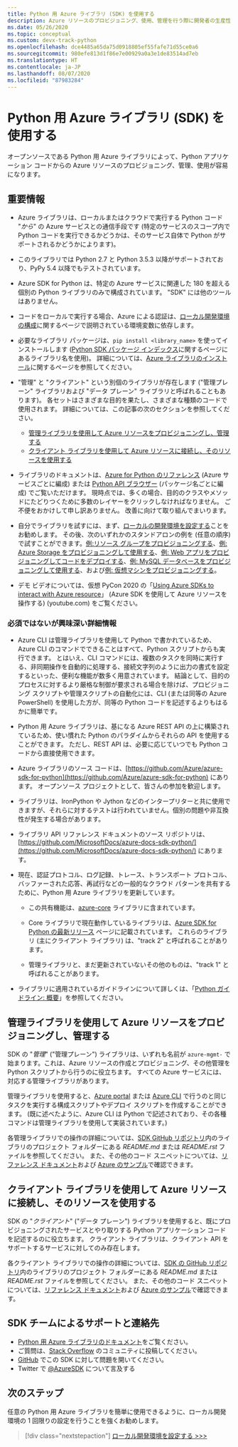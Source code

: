 ```yaml
---
title: Python 用 Azure ライブラリ (SDK) を使用する
description: Azure リソースのプロビジョニング、使用、管理を行う際に開発者の生産性を向上させる、Python 用 Azure ライブラリの機能の概要。
ms.date: 05/26/2020
ms.topic: conceptual
ms.custom: devx-track-python
ms.openlocfilehash: dce4485a65da75d0918805ef55fafe71d55ce0a6
ms.sourcegitcommit: 980efe813d1f86e7e00929a0a3e1de83514ad7eb
ms.translationtype: HT
ms.contentlocale: ja-JP
ms.lasthandoff: 08/07/2020
ms.locfileid: "87983284"
---
```

# <a name="use-the-azure-libraries-sdk-for-python"></a>Python 用 Azure ライブラリ (SDK) を使用する

オープンソースである Python 用 Azure ライブラリによって、Python アプリケーション コードからの Azure リソースのプロビジョニング、管理、使用が容易になります。

## <a name="the-details-you-really-want-to-know"></a>重要情報

- Azure ライブラリは、ローカルまたはクラウドで実行する Python コード "*から*" の Azure サービスとの通信手段です (特定のサービスのスコープ内で Python コードを実行できるかどうかは、そのサービス自体で Python がサポートされるかどうかによります)。

- このライブラリでは Python 2.7 と Python 3.5.3 以降がサポートされており、PyPy 5.4 以降でもテストされています。

- Azure SDK for Python は、特定の Azure サービスに関連した 180 を超える個別の Python ライブラリのみで構成されています。 "SDK" には他のツールはありません。

- コードをローカルで実行する場合、Azure による認証は、[ローカル開発環境の構成](configure-local-development-environment.md)に関するページで説明されている環境変数に依存します。 

- 必要なライブラリ パッケージは、`pip install <library_name>` を使ってインストールします ([Python SDK パッケージ インデックス](azure-sdk-library-package-index.md)に関するページにあるライブラリ名を使用)。 詳細については、[Azure ライブラリのインストール](azure-sdk-install.md)に関するページを参照してください。

- "管理" と "クライアント" という別個のライブラリが存在します ("管理プレーン" ライブラリおよび "データ プレーン" ライブラリと呼ばれることもあります)。 各セットはさまざまな目的を果たし、さまざまな種類のコードで使用されます。 詳細については、この記事の次のセクションを参照してください。
  - [管理ライブラリを使用して Azure リソースをプロビジョニングし、管理する](#provision-and-manage-azure-resources-with-management-libraries)
  - [クライアント ライブラリを使用して Azure リソースに接続し、そのリソースを使用する](#connect-to-and-use-azure-resources-with-client-libraries)

- ライブラリのドキュメントは、[Azure for Python のリファレンス](/python/api/overview/azure/?view=azure-python) (Azure サービスごとに編成) または [Python API ブラウザー](/python/api/?view=azure-python) (パッケージ名ごとに編成) でご覧いただけます。 現時点では、多くの場合、目的のクラスやメソッドにたどりつくために多数のレイヤーをクリックしなければなりません。 ご不便をおかけして申し訳ありません。 改善に向けて取り組んでまいります。

- 自分でライブラリを試すには、まず、[ローカルの開発環境を設定する](configure-local-development-environment.md)ことをお勧めします。 その後、次のいずれかのスタンドアロンの例を (任意の順序) で試すことができます。[例:リソース グループをプロビジョニングする](azure-sdk-example-resource-group.md)、[例: Azure Storage をプロビジョニングして使用する](azure-sdk-example-storage.md)、[例: Web アプリをプロビジョニングしてコードをデプロイする](azure-sdk-example-web-app.md)、[例: MySQL データベースをプロビジョニングして使用する](azure-sdk-example-database.md)、および[例: 仮想マシンをプロビジョニングする](azure-sdk-example-virtual-machines.md)。

- デモ ビデオについては、仮想 PyCon 2020 の「<a href="https://www.youtube.com/watch?v=M1pVxItg2Mg&feature=youtu.be&ocid=AID3006292" target="_blank">Using Azure SDKs to interact with Azure resource</a>」 (Azure SDK を使用して Azure リソースを操作する) (youtube.com) をご覧ください。

### <a name="non-essential-but-still-interesting-details"></a>必須ではないが興味深い詳細情報

- Azure CLI は管理ライブラリを使用して Python で書かれているため、Azure CLI のコマンドでできることはすべて、Python スクリプトからも実行できます。 とはいえ、CLI コマンドには、複数のタスクを同時に実行する、非同期操作を自動的に処理する、接続文字列のように出力の書式を設定するといった、便利な機能が数多く用意されています。 結論として、目的のプロセスに対するより厳格な制御が要求される場合を除けば、プロビジョニング スクリプトや管理スクリプトの自動化には、CLI (または同等の Azure PowerShell) を使用した方が、同等の Python コードを記述するよりもはるかに簡単です。

- Python 用 Azure ライブラリは、基になる Azure REST API の上に構築されているため、使い慣れた Python のパラダイムからそれらの API を使用することができます。 ただし、REST API は、必要に応じていつでも Python コードから直接使用できます。

- Azure ライブラリのソース コードは、[https://github.com/Azure/azure-sdk-for-python](https://github.com/Azure/azure-sdk-for-python) にあります。 オープンソース プロジェクトとして、皆さんの参加を歓迎します。

- ライブラリは、IronPython や Jython などのインタープリターと共に使用できますが、それらに対するテストは行われていません。個別の問題や非互換性が発生する場合があります。

- ライブラリ API リファレンス ドキュメントのソース リポジトリは、[https://github.com/MicrosoftDocs/azure-docs-sdk-python/](https://github.com/MicrosoftDocs/azure-docs-sdk-python/) にあります。

- 現在、認証プロトコル、ログ記録、トレース、トランスポート プロトコル、バッファーされた応答、再試行などの一般的なクラウド パターンを共有するために、Python 用 Azure ライブラリを更新しています。

  - この共有機能は、[azure-core](https://github.com/Azure/azure-sdk-for-python/tree/master/sdk/core/azure-core) ライブラリに含まれています。

  - Core ライブラリで現在動作しているライブラリは、[Azure SDK for Python の最新リリース](azure-sdk-library-package-index.md#libraries-using-azurecore) ページに記載されています。 これらのライブラリ (主にクライアント ライブラリ) は、"track 2" と呼ばれることがあります。

  - 管理ライブラリと、まだ更新されていないその他のものは、"track 1" と呼ばれることがあります。

- ライブラリに適用されているガイドラインについて詳しくは、「[Python ガイドライン: 概要](https://azure.github.io/azure-sdk/python_introduction.html)」を参照してください。

## <a name="provision-and-manage-azure-resources-with-management-libraries"></a>管理ライブラリを使用して Azure リソースをプロビジョニングし、管理する

SDK の "*管理*" ("管理プレーン") ライブラリは、いずれも名前が `azure-mgmt-` で始まります。これは、Azure リソースの作成とプロビジョニング、その他管理を Python スクリプトから行うのに役立ちます。 すべての Azure サービスには、対応する管理ライブラリがあります。

管理ライブラリを使用すると、[Azure portal](https://portal.azure.com) または [Azure CLI](/cli/azure/install-azure-cli) で行うのと同じタスクを実行する構成スクリプトやデプロイ スクリプトを作成することができます。 (既に述べたように、Azure CLI は Python で記述されており、その各種コマンドは管理ライブラリを使用して実装されています。)

各管理ライブラリでの操作の詳細については、[SDK GitHub リポジトリ](https://github.com/Azure/azure-sdk-for-python/tree/master/sdk)内のライブラリのプロジェクト フォルダーにある *README.md* または *README.rst* ファイルを参照してください。 また、その他のコード スニペットについては、[リファレンス ドキュメント](/python/api?view=azure-python)および [Azure のサンプル](https://docs.microsoft.com/samples/browse/?languages=python&products=azure)で確認できます。

## <a name="connect-to-and-use-azure-resources-with-client-libraries"></a>クライアント ライブラリを使用して Azure リソースに接続し、そのリソースを使用する

SDK の "*クライアント*" ("データ プレーン") ライブラリを使用すると、既にプロビジョニングされたサービスとやり取りする Python アプリケーション コードを記述するのに役立ちます。 クライアント ライブラリは、クライアント API をサポートするサービスに対してのみ存在します。

各クライアント ライブラリでの操作の詳細については、[SDK の GitHub リポジトリ](https://github.com/Azure/azure-sdk-for-python/tree/master/sdk)内のライブラリのプロジェクト フォルダーにある *README.md* または *README.rst* ファイルを参照してください。 また、その他のコード スニペットについては、[リファレンス ドキュメント](/python/api?view=azure-python)および [Azure のサンプル](https://docs.microsoft.com/samples/browse/?languages=python&products=azure)で確認できます。

## <a name="get-help-and-connect-with-the-sdk-team"></a>SDK チームによるサポートと連絡先

- [Python 用 Azure ライブラリのドキュメント](https://aka.ms/python-docs)をご覧ください。
- ご質問は、[Stack Overflow](https://stackoverflow.com/questions/tagged/azure-sdk-python) のコミュニティに投稿してください。
- [GitHub](https://github.com/Azure/azure-sdk-for-python/issues) でこの SDK に対して問題を開いてください。
- Twitter で [@AzureSDK](https://twitter.com/AzureSdk/) について言及する

## <a name="next-step"></a>次のステップ

任意の Python 用 Azure ライブラリを簡単に使用できるように、ローカル開発環境の 1 回限りの設定を行うことを強くお勧めします。

> [!div class="nextstepaction"]
> [ローカル開発環境を設定する >>>](configure-local-development-environment.md)
